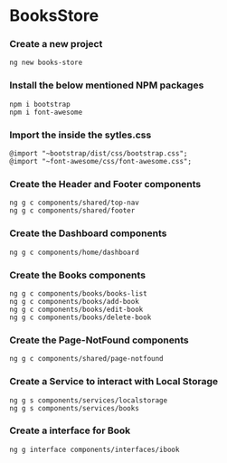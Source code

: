 # BooksStore

### Create a new project
```
ng new books-store
```

### Install the below mentioned NPM packages
```
npm i bootstrap
npm i font-awesome
```

### Import the inside the sytles.css

```
@import "~bootstrap/dist/css/bootstrap.css";
@import "~font-awesome/css/font-awesome.css";
```

### Create the Header and Footer components
```
ng g c components/shared/top-nav
ng g c components/shared/footer
```

### Create the Dashboard components
```
ng g c components/home/dashboard
```

### Create the Books components
```
ng g c components/books/books-list
ng g c components/books/add-book
ng g c components/books/edit-book
ng g c components/books/delete-book
```

### Create the Page-NotFound components
```
ng g c components/shared/page-notfound
```

### Create a Service to interact with Local Storage
```
ng g s components/services/localstorage
ng g s components/services/books
```

### Create a interface for Book
```
ng g interface components/interfaces/ibook
```

